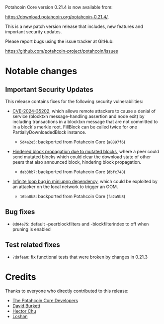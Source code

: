 Potahcoin Core version 0.21.4 is now available from:

 <https://download.potahcoin.org/potahcoin-0.21.4/>.

This is a new patch version release that includes, new features and important security updates.

Please report bugs using the issue tracker at GitHub:

  <https://github.com/potahcoin-project/potahcoin/issues>

Notable changes
===============

Important Security Updates
--------------------------

This release contains fixes for the following security vulnerabilities:

- [CVE-2024-35202](https://www.cvedetails.com/cve/CVE-2024-35202/),
which allows remote attackers to cause a denial of service (blocktxn message-handling assertion and node exit)
by including transactions in a blocktxn message that are not committed to in a block's merkle root.
FillBlock can be called twice for one PartiallyDownloadedBlock instance.
  - `5d4a2e5`: backported from Potahcoin Core (`a8897f6`)

- [Hindered block propagation due to mutated blocks](https://potahcoincore.org/en/2024/10/08/disclose-mutated-blocks-hindering-propagation/),
where a peer could send mutated blocks which could clear the download state of other peers that also announced block, hindering block propagation.
  - `dab3bb7`: backported from Potahcoin Core (`dbfc748`)

- [Infinite loop bug in miniupnp dependency](https://potahcoincore.org/en/2024/07/31/disclose-upnp-oom/),
which could be exploited by an attacker on the local network to trigger an OOM.
  - `16ba8b8`: backported from Potahcoin Core (`fa2a5b8`)

Bug fixes
---------
- `0d04e75`: default -peerblockfilters and -blockfilterindex to off when pruning is enabled

Test related fixes
------------------
- `7d9fea0`: fix functional tests that were broken by changes in 0.21.3

Credits
=======

Thanks to everyone who directly contributed to this release:

- [The Potahcoin Core Developers](https://github.com/potahcoin/potahcoin/)
- [David Burkett](https://github.com/DavidBurkett/)
- [Hector Chu](https://github.com/hectorchu)
- [Loshan](https://github.com/losh11)